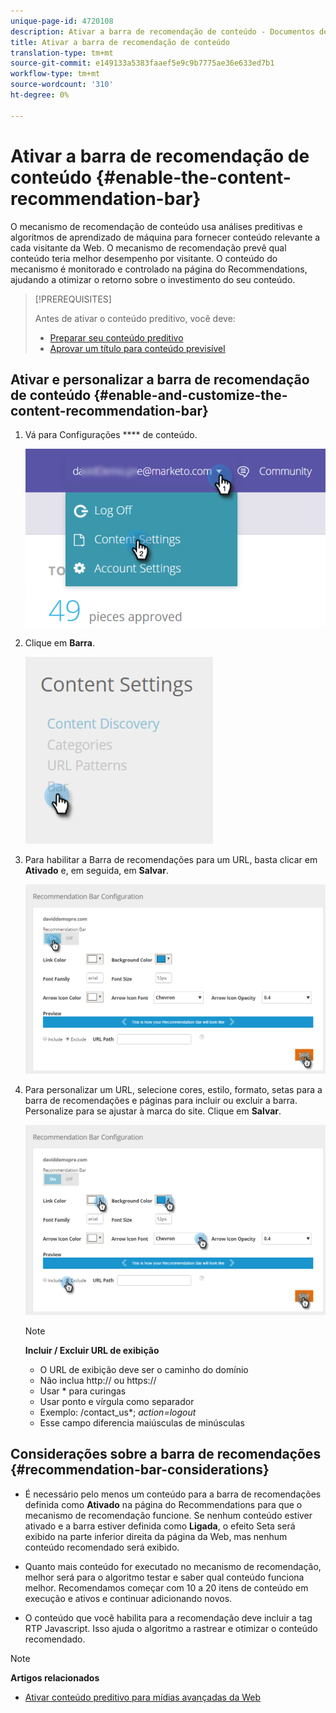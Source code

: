 ```yaml
---
unique-page-id: 4720108
description: Ativar a barra de recomendação de conteúdo - Documentos de marketing - Documentação do produto
title: Ativar a barra de recomendação de conteúdo
translation-type: tm+mt
source-git-commit: e149133a5383faaef5e9c9b7775ae36e633ed7b1
workflow-type: tm+mt
source-wordcount: '310'
ht-degree: 0%

---
```



# Ativar a barra de recomendação de conteúdo {#enable-the-content-recommendation-bar}

O mecanismo de recomendação de conteúdo usa análises preditivas e algoritmos de aprendizado de máquina para fornecer conteúdo relevante a cada visitante da Web. O mecanismo de recomendação prevê qual conteúdo teria melhor desempenho por visitante. O conteúdo do mecanismo é monitorado e controlado na página do Recommendations, ajudando a otimizar o retorno sobre o investimento do seu conteúdo.

>[!PREREQUISITES]
>
>Antes de ativar o conteúdo preditivo, você deve:
>
>* [Preparar seu conteúdo preditivo](http://docs.marketo.com/display/docs/edit+predictive+content)
>* [Aprovar um título para conteúdo previsível](/help/marketo/product-docs/predictive-content/working-with-all-content/approve-a-title-for-predictive-content.md)


## Ativar e personalizar a barra de recomendação de conteúdo {#enable-and-customize-the-content-recommendation-bar}

1. Vá para Configurações **** de conteúdo.

   ![](assets/settings-dropdown-hand.png)

1. Clique em **Barra**.

   ![](assets/content-settings-bar-hand.png)

1. Para habilitar a Barra de recomendações para um URL, basta clicar em **Ativado** e, em seguida, em **Salvar**.

   ![](assets/bar-enable.png)

1. Para personalizar um URL, selecione cores, estilo, formato, setas para a barra de recomendações e páginas para incluir ou excluir a barra. Personalize para se ajustar à marca do site. Clique em **Salvar**.

   ![](assets/bar-customize-details-hands.png)

   >[!NOTE]
   >
   >**Incluir / Excluir URL de exibição**
   >
   >    * O URL de exibição deve ser o caminho do domínio
   >    * Não inclua http:// ou https://
   >    * Usar * para curingas
   * Usar ponto e vírgula como separador
   * Exemplo: /contact_us*; *action=logout*
   * Esse campo diferencia maiúsculas de minúsculas


## Considerações sobre a barra de recomendações {#recommendation-bar-considerations}

* É necessário pelo menos um conteúdo para a barra de recomendações definida como **Ativado** na página do Recommendations para que o mecanismo de recomendação funcione. Se nenhum conteúdo estiver ativado e a barra estiver definida como **Ligada**, o efeito Seta será exibido na parte inferior direita da página da Web, mas nenhum conteúdo recomendado será exibido.

* Quanto mais conteúdo for executado no mecanismo de recomendação, melhor será para o algoritmo testar e saber qual conteúdo funciona melhor. Recomendamos começar com 10 a 20 itens de conteúdo em execução e ativos e continuar adicionando novos.
* O conteúdo que você habilita para a recomendação deve incluir a tag RTP Javascript. Isso ajuda o algoritmo a rastrear e otimizar o conteúdo recomendado.

>[!NOTE]
**Artigos relacionados**
* [Ativar conteúdo preditivo para mídias avançadas da Web](enable-predictive-content-for-web-rich-media.md)

